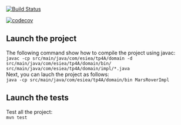 [![Build Status](https://travis-ci.com/Skylabe/TP1-TeamBGs.svg?branch=master)](https://travis-ci.com/Skylabe/TP1-TeamBGs)



[![codecov](https://codecov.io/gh/Skylabe/TP1-TeamBGs/branch/master/graph/badge.svg)](https://codecov.io/gh/Skylabe/TP1-TeamBGs)


## Launch the project
The following command show how to compile the project using javac:  
```javac -cp src/main/java/com/esiea/tp4A/domain -d src/main/java/com/esiea/tp4A/domain/bin/ src/main/java/com/esiea/tp4A/domain/impl/*.java```  
Next, you can lauch the project as follows:  
```java -cp src/main/java/com/esiea/tp4A/domain/bin MarsRoverImpl```

## Launch the tests
Test all the project:  
```mvn test```  

